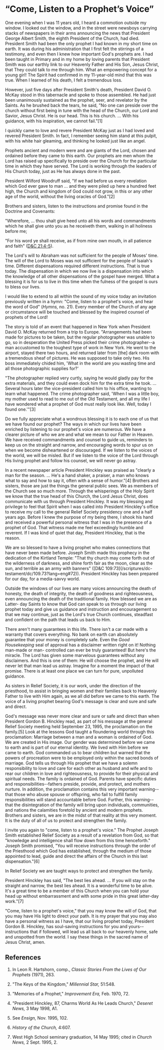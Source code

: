 # “Come, Listen to a Prophet’s Voice”

One evening when I was 11 years old, I heard a commotion outside my window. I
looked out the window, and in the street were newsboys carrying stacks of
newspapers in their arms announcing the news that President George Albert
Smith, the eighth President of the Church, had died. President Smith had been
the only prophet I had known in my short time on earth. It was during his
administration that I first felt the stirrings of a testimony, and even then I
knew how important God's prophets are. I had been taught in Primary and in my
home by loving parents that President Smith was our earthly link to our
Heavenly Father and His Son, Jesus Christ, that They could talk to me through
him. What an empowering concept for a young girl! The Spirit had confirmed in
my 11-year-old mind that this was true. When I learned of his death, I felt a
tremendous loss.

However, just five days after President Smith's death, President David O.
McKay stood in this tabernacle and spoke to those assembled. He had just been
unanimously sustained as the prophet, seer, and revelator by the Saints. As he
brushed back the tears, he said, "No one can preside over the church without
first being in tune with the head of the Church, our Lord and Savior, Jesus
Christ. He is our head. This is his church. ... With his guidance, with his
inspiration, we cannot fail."[1]

I quickly came to love and revere President McKay just as I had loved and
revered President Smith. In fact, I remember seeing him stand at this pulpit,
with his white hair gleaming, and thinking he looked just like an angel.

Prophets ancient and modern were and are giants of the Lord, chosen and
ordained before they came to this earth. Our prophets are men whom the Lord
has raised up specifically to preside over the Church for the particular time
in which they have served. The Lord is working through the leaders of His
Church today, just as He has always done in the past.

President Wilford Woodruff said, "If we had before us every revelation which
God ever gave to man ... and they were piled up here a hundred feet high, the
Church and kingdom of God could not grow, in this or any other age of the
world, without the living oracles of God."[2]

Brothers and sisters, listen to the instructions and promise found in the
Doctrine and Covenants:

"Wherefore, ... thou shalt give heed unto all his words and commandments which
he shall give unto you as he receiveth them, walking in all holiness before
me;

"For his word ye shall receive, as if from mine own mouth, in all patience and
faith" ([D&amp;C 21:4-5](/scriptures/dc-testament/dc/21.4-5?lang=eng#3)).

The Lord's will to Abraham was not sufficient for the people of Moses' time.
The will of the Lord to Moses was not sufficient for the people of Isaiah's
time. Different dispensations required different instructions. That is true
today. The dispensation in which we now live is a dispensation into which the
knowledge of all other dispensations of the gospel have merged. What a
blessing it is for us to live in this time when the fulness of the gospel is
ours to bless our lives.

I would like to extend to all within the sound of my voice today an invitation
previously written in a hymn: "Come, listen to a prophet's voice, and hear the
word of God" (_Hymns,_ no. 21). Every member of the Church of any age or
circumstance will be touched and blessed by the inspired counsel of prophets
of the Lord!

The story is told of an event that happened in New York when President David
O. McKay returned from a trip to Europe. "Arrangements had been made for
pictures to be taken, but the regular photographer was unable to go, so in
desperation the United Press picked their crime photographer--a man accustomed
to the toughest type of work in New York. He went to the airport, stayed there
two hours, and returned later from [the] dark room with a tremendous sheaf of
pictures. He was supposed to take only two. His boss immediately chided him,
'What in the world are you wasting time and all those photographic supplies
for?'

"The photographer replied very curtly, saying he would gladly pay for the
extra materials, and they could even dock him for the extra time he took. ...
Several hours later the vice-president called him to his office, wanting to
learn what happened. The crime photographer said, 'When I was a little boy, my
mother used to read to me out of the Old Testament, and all my life I have
wondered what a prophet of God must really look like. Well, today I found
one.'"[3]

Do we fully appreciate what a wondrous blessing it is to each one of us that
we have found our prophet? The ways in which our lives have been enriched by
listening to our prophet's voice are numerous. We have a clearer picture of
who we are and what we mean to our Father in Heaven. We have received
commandments and counsel to guide us, reminders to keep us on the straight and
narrow, and encouraging words to spur us on when we become disheartened or
discouraged. If we listen to the voices of the world, we will be misled. But
if we listen to the voice of the Lord through His living prophet and follow
his counsel, we will never go astray.

In a recent newspaper article President Hinckley was praised as "clearly a man
for the season. ... He's a hand shaker, a praiser, a man who knows what to say
and how to say it, often with a sense of humor."[4] Brothers and sisters,
those are just the things the general public sees. We as members of the Church
see so much more. Through the whisperings of the Holy Spirit we know that the
true head of this Church, the Lord Jesus Christ, does communicate with us
through President Hinckley. It was my blessing and privilege to feel that
Spirit when I was called into President Hinckley's office to receive my call
to the general Relief Society presidency one and a half years ago. Before I
knew the purpose of my being there, I shook his hand and received a powerful
personal witness that I was in the presence of a prophet of God. That witness
made me feel exceedingly humble and reverent. If I was kind of quiet that day,
President Hinckley, that is the reason.

We are so blessed to have a living prophet who makes connections that have
never been made before. Joseph Smith made this prophecy in the dedication of
the Kirtland Temple: "That thy church may come forth out of the wilderness of
darkness, and shine forth fair as the moon, clear as the sun, and terrible as
an army with banners" ([D&amp;C 109:73](/scriptures/dc-
testament/dc/109.73?lang=eng#72)). President Hinckley has been prepared for
our day, for a media-savvy world.

Outside the windows of our lives are many voices announcing the death of
honesty, the death of integrity, the death of goodness and righteousness, even
announcing the death of the traditional family. How blessed we are as Latter-
day Saints to know that God can speak to us through our living prophet today
and give us guidance and instruction and encouragement so that we may
continue, just as the Lord's true Church continues, steadfast and confident on
the path that leads us back to Him.

There aren't many guarantees in this life. There isn't a car made with a
warranty that covers everything. No bank on earth can absolutely guarantee
that your money is completely safe. Even the _Good Housekeeping_ seal of
approval has a disclaimer written right on it! Nothing man-made or man-
controlled can ever be truly guaranteed! But here's the miracle. The Lord has
given some marvelous guarantees without any disclaimers. And this is one of
them: He will choose the prophet, and He will never let that man lead us
astray. Imagine for a moment the impact of that promise. There is at least one
place we can turn for pure, unpolluted guidance.

As sisters in Relief Society, it is our work, under the direction of the
priesthood, to assist in bringing women and their families back to Heavenly
Father to live with Him again, as we all did before we came to this earth. The
voice of a living prophet bearing God's message is clear and sure and safe and
direct.

God's message was never more clear and sure or safe and direct than when
President Gordon B. Hinckley read, as part of his message at the general
Relief Society meeting held September 23, 1995, the proclamation on the
family.[5] Look at the lessons God taught a floundering world through this
proclamation: Marriage between a man and a woman is ordained of God. We are
created in His image. Our gender was determined before we came to earth and is
part of our eternal identity. We lived with Him before we came to earth. God
commanded us to bear children but warned that the powers of procreation were
to be employed only within the sacred bonds of marriage. God tells us through
His prophet that we have a solemn responsibility to love and care for each
other as husband and wife and to rear our children in love and righteousness,
to provide for their physical and spiritual needs. The family is ordained of
God. Parents have specific duties and responsibilities--fathers preside,
provide, and protect, and mothers nurture. In addition, the proclamation
contains this very important warning--that those who abuse spouse or
offspring, who fail to fulfill family responsibilities will stand accountable
before God. Further, this warning--that the disintegration of the family will
bring upon individuals, communities, and nations the calamities foretold by
ancient and modern prophets. Brothers and sisters, we are in the midst of that
reality at this very moment. It is the duty of all of us to protect and
strengthen the family.

I invite you again to "come, listen to a prophet's voice." The Prophet Joseph
Smith established Relief Society as a result of a revelation from God, so that
"knowledge and intelligence shall flow down from this time henceforth." Joseph
Smith promised, "You will receive instructions through the order of the
Priesthood which God has established, through the medium of those appointed to
lead, guide and direct the affairs of the Church in this last
dispensation."[6]

In Relief Society we are taught ways to protect and strengthen the family.

President Hinckley has said, "The best lies ahead. ... If you will stay on the
straight and narrow, the best lies ahead. It is a wonderful time to be alive.
It's a great time to be a member of this Church when you can hold your head up
without embarrassment and with some pride in this great latter-day work."[7]

"Come, listen to a prophet's voice," that you may know the will of God, that
you may have His light to direct your path. It is my prayer that you may also
have a personal witness as I have, that our living prophet today, President
Gordon B. Hinckley, has soul-saving instructions for you and yours--
instructions that if followed, will lead us all back to our heavenly home,
safe and unspotted from the world. I say these things in the sacred name of
Jesus Christ, amen.

## References

  1. In Leon R. Hartshorn, comp., _Classic Stories From the Lives of Our Prophets_ (1971), 263.

  2. "The Keys of the Kingdom," _Millennial Star,_ 51:548.

  3. "Memories of a Prophet," _Improvement Era,_ Feb. 1970, 72.

  4. "President Hinckley, 87, Charms World As He Leads Church," _Deseret News,_ 3 May 1998, A1.

  5. See _Ensign,_ Nov. 1995, 102.

  6. _History of the Church,_ 4:607.

  7. West High School seminary graduation, 14 May 1995; cited in _Church News,_ 2 Sept. 1995, 2.

